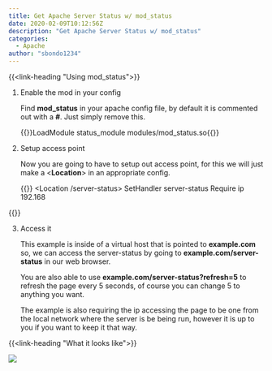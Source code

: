 ```yaml
---
title: Get Apache Server Status w/ mod_status
date: 2020-02-09T10:12:56Z
description: "Get Apache Server Status w/ mod_status"
categories:
  - Apache
author: "sbondo1234"
---
```


{{<link-heading "Using mod_status">}}

1. Enable the mod in your config

    Find **mod_status** in your apache config file, by default it is commented
    out with a **#**. Just simply remove this.

    {{<highlight Apache>}}LoadModule status_module modules/mod_status.so{{</highlight>}}

2. Setup access point

    Now you are going to have to setup out access point, for this we will just
    make a <**Location**> in an appropriate config.

    {{<highlight Apache>}}
<Location /server-status>
  SetHandler server-status
  Require ip 192.168
</Location>
{{</highlight>}}

3. Access it

    This example is inside of a virtual host that is pointed to **example.com**
    so, we can access the server-status by going to **example.com/server-status**
    in our web browser.

    You are also able to use **example.com/server-status?refresh=5** to refresh
    the page every 5 seconds, of course you can change 5 to anything you want.

    The example is also requiring the ip accessing the page to be one from the
    local network where the server is be being run, however it is up to you if
    you want to keep it that way.

{{<link-heading "What it looks like">}}

![](https://ul.sbond.co/i/log/apache/status.png)
